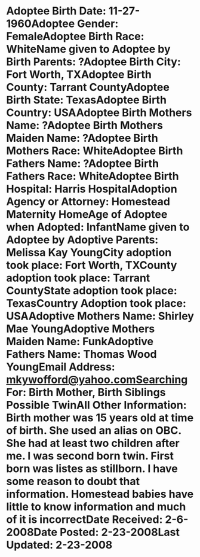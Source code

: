 # Adoptee Birth Date: 11-27-1960Adoptee Gender: FemaleAdoptee Birth Race: WhiteName given to Adoptee by Birth Parents: ?Adoptee Birth City: Fort Worth, TXAdoptee Birth County: Tarrant CountyAdoptee Birth State: TexasAdoptee Birth Country: USAAdoptee Birth Mothers Name: ?Adoptee Birth Mothers Maiden Name: ?Adoptee Birth Mothers Race: WhiteAdoptee Birth Fathers Name: ?Adoptee Birth Fathers Race: WhiteAdoptee Birth Hospital: Harris HospitalAdoption Agency or Attorney: Homestead Maternity HomeAge of Adoptee when Adopted: InfantName given to Adoptee by Adoptive Parents: Melissa Kay YoungCity adoption took place: Fort Worth, TXCounty adoption took place: Tarrant CountyState adoption took place: TexasCountry Adoption took place: USAAdoptive Mothers Name: Shirley Mae YoungAdoptive Mothers Maiden Name: FunkAdoptive Fathers Name: Thomas Wood YoungEmail Address: mkywofford@yahoo.comSearching For: Birth Mother, Birth Siblings Possible TwinAll Other Information: Birth mother was 15 years old at time of birth. She used an alias on OBC. She had at least two children after me. I was second born twin. First born was listes as stillborn. I have some reason to doubt that information. Homestead babies have little to know information and much of it is incorrectDate Received: 2-6-2008Date Posted: 2-23-2008Last Updated: 2-23-2008